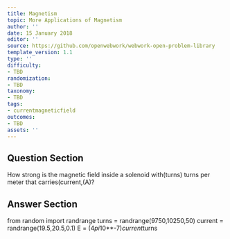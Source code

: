 ```yaml
---
title: Magnetism
topic: More Applications of Magnetism
author: ''
date: 15 January 2018
editor: ''
source: https://github.com/openwebwork/webwork-open-problem-library
template_version: 1.1
type: ''
difficulty:
- TBD
randomization:
- TBD
taxonomy:
- TBD
tags:
- currentmagneticfield
outcomes:
- TBD
assets: ''
---
```


## Question Section 

How strong is the magnetic field inside a solenoid with(turns) turns per meter that carries(current,(A)?



## Answer Section

from random import randrange
turns = randrange(9750,10250,50)
current = randrange(19.5,20.5,0.1)
E = (4*pi*10**-7)*current*turns